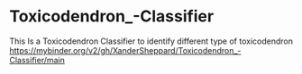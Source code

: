 # Toxicodendron_-Classifier
This Is a Toxicodendron Classifier to identify different type of toxicodendron
https://mybinder.org/v2/gh/XanderSheppard/Toxicodendron_-Classifier/main
